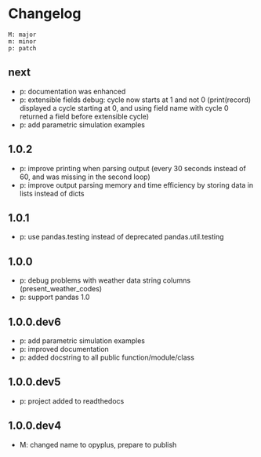 # Changelog

    M: major
    m: minor
    p: patch

## next
* p: documentation was enhanced
* p: extensible fields debug: cycle now starts at 1 and not 0 (print(record) displayed a cycle starting at 0, and using 
field name with cycle 0 returned a field before extensible cycle)
* p: add parametric simulation examples

## 1.0.2
* p: improve printing when parsing output (every 30 seconds instead of 60, and was missing in the second loop)
* p: improve output parsing memory and time efficiency by storing data in lists instead of dicts

## 1.0.1
* p: use pandas.testing instead of deprecated pandas.util.testing

## 1.0.0
* p: debug problems with weather data string columns (present_weather_codes)
* p: support pandas 1.0

## 1.0.0.dev6
* p: add parametric simulation examples
* p: improved documentation
* p: added docstring to all public function/module/class

## 1.0.0.dev5
* p: project added to readthedocs

## 1.0.0.dev4
* M: changed name to opyplus, prepare to publish

